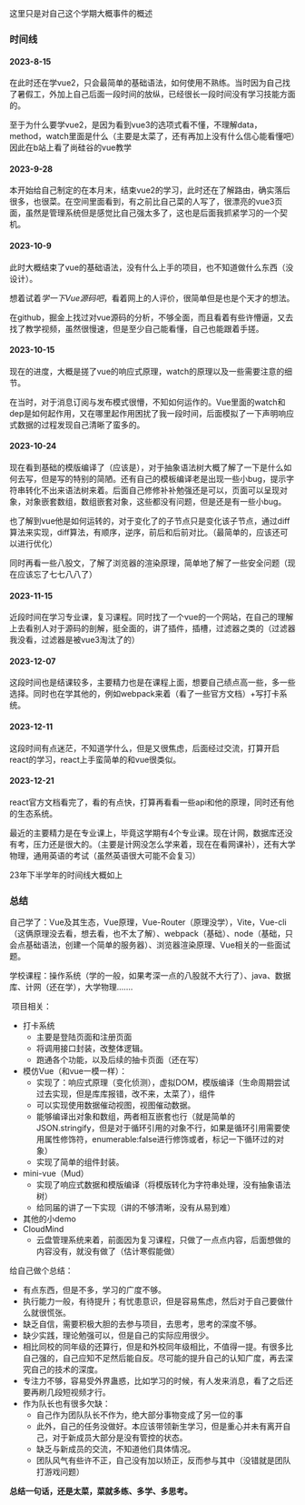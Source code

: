 这里只是对自己这个学期大概事件的概述

### 时间线

#### 2023-8-15

在此时还在学vue2，只会最简单的基础语法，如何使用不熟练。当时因为自己找了暑假工，外加上自己后面一段时间的放纵，已经很长一段时间没有学习技能方面的。

至于为什么要学vue2，是因为看到vue3的选项式看不懂，不理解data，method，watch里面是什么（<span alt='orange'>主要是太菜了</span>，还有再加上没有什么信心能看懂吧）因此在b站上看了尚硅谷的vue教学

#### 2023-9-28

本开始给自己制定的在本月末，结束vue2的学习，此时还在了解路由，确实落后很多，也很菜。在空间里面看到，有之前比自己菜的人写了，很漂亮的vue3页面，虽然是管理系统但是感觉比自己强太多了，这也是后面我抓紧学习的一个契机。



#### 2023-10-9

此时大概结束了vue的基础语法，没有什么上手的项目，也不知道做什么东西（没设计）。

想着试着*学一下Vue源码吧*，看着网上的人评价，很简单但是也是个天才的想法。

在github，掘金上找过对vue源码的分析，不够全面，而且看着有些许懵逼，又去找了教学视频，虽然很慢速，但是至少自己能看懂，自己也能跟着手搓。





#### 2023-10-15

现在的进度，大概是搓了vue的响应式原理，watch的原理以及一些需要注意的细节。

在当时，对于消息订阅与发布模式很懵，不知如何运作的。Vue里面的watch和dep是如何起作用，又在哪里起作用困扰了我一段时间，后面模拟了一下声明响应式数据的过程发现自己清晰了蛮多的。



#### 2023-10-24

现在看到基础的模版编译了（应该是），对于抽象语法树大概了解了一下是什么如何去写，但是写的特别的简陋。还有自己的模板编译老是出现一些小bug，提示字符串转化不出来语法树来着。后面自己修修补补勉强还是可以，页面可以呈现对象，对象嵌套数组，数组嵌套对象，这些都没有问题，但是还是有一些小bug。

也了解到vue他是如何运转的，对于变化了的子节点只是变化该子节点，通过diff算法来实现，diff算法，有顺序，逆序，前后和后前对比。（最简单的，应该还可以进行优化）

同时再看一些八股文，了解了浏览器的渲染原理，简单地了解了一些安全问题（现在应该忘了七七八八了）



#### 2023-11-15

近段时间在学习专业课，复习课程。同时找了一个vue的一个网站，在自己的理解上去看别人对于源码的剖解，挺全面的，讲了插件，插槽，过滤器之类的（过滤器我没看，过滤器是被vue3淘汰了的）



#### 2023-12-07

这段时间也是结课较多，主要精力也是在课程上面，想要自己绩点高一些，多一些选择。同时也在学其他的，例如webpack来着（看了一些官方文档）+写打卡系统。



#### 2023-12-11

这段时间有点迷茫，不知道学什么，但是又很焦虑，后面经过交流，打算开启react的学习，react上手蛮简单的和vue很类似。



#### 2023-12-21

react官方文档看完了，看的有点快，打算再看看一些api和他的原理，同时还有他的生态系统。

最近的主要精力是在专业课上，毕竟这学期有4个专业课。现在计网，数据库还没有考，压力还是很大的。（主要是计网没怎么学来着，现在在看网课补），还有大学物理，通用英语的考试（虽然英语很大可能不会复习）





23年下半学年的时间线大概如上

### 总结

自己学了：Vue及其生态，Vue原理，Vue-Router（原理没学），Vite，Vue-cli（这俩原理没去看，想去看，也不太了解）、webpack（基础）、node（基础，只会点基础语法，创建一个简单的服务器）、浏览器渲染原理、Vue相关的一些面试题。

​	学校课程：操作系统（学的一般，如果考深一点的八股就不大行了）、java、数据库、计网（还在学），大学物理.......

​	项目相关：

- 打卡系统
    - 主要是登陆页面和注册页面
    - 将调用接口封装，改整体逻辑。
    - 跑通各个功能，以及后续的抽卡页面（还在写）
- 模仿Vue（和vue一模一样）：
    - 实现了：响应式原理（变化侦测），虚拟DOM，模版编译（生命周期尝试过去实现，但是库库报错，改不来，太菜了），组件
    - 可以实现使用数据催动视图，视图催动数据。
    - 能够编译出对象和数组，两者相互嵌套也行（就是简单的JSON.stringify，但是对于循环引用的对象不行，如果是循环引用需要使用属性修饰符，enumerable:false进行修饰或者，标记一下循环过的对象）
    - 实现了简单的组件封装。
- mini-vue（Mud）
    - 实现了响应式数据和模版编译（将模版转化为字符串处理，没有抽象语法树）
    - 给同届的讲了一下实现（讲的不够清晰，没有从易到难）
- 其他的小demo
- CloudMind
    - 云盘管理系统来着，前面因为复习课程，只做了一点点内容，后面想做的内容没有，就没有做了（估计寒假能做）



给自己做个总结：

- 有点东西，但是不多，学习的广度不够。
- 执行能力一般，有待提升；有忧患意识，但是容易焦虑，然后对于自己要做什么就很慌张。
- 缺乏自信，需要积极大胆的去参与项目，去思考，思考的深度不够。
- 缺少实践，理论勉强可以，但是自己的实际应用很少。
- 相比同校的同年级的还算行，但是和外校同年级相比，不值得一提。有很多比自己强的，自己应知不足然后能自反。尽可能的提升自己的认知广度，再去深究自己的技术的深度。
- 专注力不够，容易受外界蛊惑，比如学习的时候，有人发来消息，看了之后还要再刷几段短视频才行。
- 作为队长也有很多欠缺：
    - 自己作为团队队长不作为，绝大部分事物变成了另一位的事
    - 此外，自己的任务没做好。本应该带领新生学习，但是重心并未有离开自己，对于新成员大部分是没有管控的状态。
    - 缺乏与新成员的交流，不知道他们具体情况。
    - 团队风气有些许不正，自己没有加以矫正，反而参与其中（没错就是团队打游戏问题）







<span alt='purple'>**总结一句话，还是太菜，菜就多练、多学、多思考。**</span>

